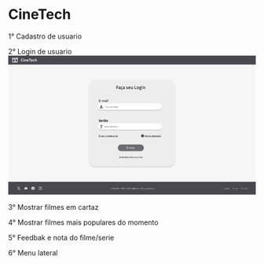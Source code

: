 # CineTech

1° Cadastro de usuario

2° Login de usuario
![Tela de login](/prototypes/login.PNG)

3° Mostrar filmes em cartaz

4° Mostrar filmes mais populares do momento

5° Feedbak e nota do filme/serie

6° Menu lateral

